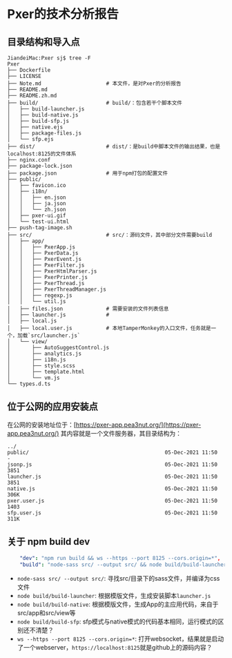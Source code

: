 # Pxer的技术分析报告

## 目录结构和导入点

``` console
JiandeiMac:Pxer sj$ tree -F
Pxer
├── Dockerfile
├── LICENSE
├── Note.md                     # 本文件，是对Pxer的分析报告
├── README.md
├── README.zh.md
├── build/                      # build/：包含若干个脚本文件
│   ├── build-launcher.js
│   ├── build-native.js
│   ├── build-sfp.js
│   ├── native.ejs
│   ├── package-files.js
│   └── sfp.ejs
├── dist/                       # dist/：是build中脚本文件的输出结果，也是localhost:8125的文件体系
├── nginx.conf
├── package-lock.json
├── package.json                # 用于npm打包的配置文件
├── public/
│   ├── favicon.ico
│   ├── i18n/
│   │   ├── en.json
│   │   ├── ja.json
│   │   └── zh.json
│   ├── pxer-ui.gif
│   └── test-ui.html
├── push-tag-image.sh
├── src/                        # src/：源码文件，其中部分文件需要build
│   ├── app/
│   │   ├── PxerApp.js
│   │   ├── PxerData.js
│   │   ├── PxerEvent.js
│   │   ├── PxerFilter.js
│   │   ├── PxerHtmlParser.js
│   │   ├── PxerPrinter.js
│   │   ├── PxerThread.js
│   │   ├── PxerThreadManager.js
│   │   ├── regexp.js
│   │   └── util.js
│   ├── files.json              # 需要安装的文件列表信息
│   ├── launcher.js             # 
│   ├── local.js
│   ├── local.user.js           # 本地TamperMonkey的入口文件，任务就是一个，加载`src/launcher.js`
│   └── view/
│       ├── AutoSuggestControl.js
│       ├── analytics.js
│       ├── i18n.js
│       ├── style.scss
│       ├── template.html
│       └── vm.js
└── types.d.ts
```

## 位于公网的应用安装点

在公网的安装地址位于：[https://pxer-app.pea3nut.org/](https://pxer-app.pea3nut.org/)
其内容就是一个文件服务器，其目录结构为：

``` console
../
public/                                            05-Dec-2021 11:50       -
jsonp.js                                           05-Dec-2021 11:50    3851
launcher.js                                        05-Dec-2021 11:50    3851
native.js                                          05-Dec-2021 11:50    306K
pxer.user.js                                       05-Dec-2021 11:50    1403
sfp.user.js                                        05-Dec-2021 11:50    311K
```

## 关于 npm build dev

``` yaml
    "dev": "npm run build && ws --https --port 8125 --cors.origin=*",
    "build": "node-sass src/ --output src/ && node build/build-launcher && node build/build-native && node build/build-sfp",
```

- `node-sass src/ --output src/`: 寻找src/目录下的sass文件，并编译为css文件
- `node build/build-launcher`: 根据模版文件，生成安装脚本`launcher.js`
- `node build/build-native`: 根据模版文件，生成App的主应用代码，来自于src/app和src/view等
- `node build/build-sfp`: sfp模式与native模式的代码基本相同，运行模式的区别还不清楚？
- `ws --https --port 8125 --cors.origin=*`: 打开websocket，结果就是启动了一个webserver，`https://localhost:8125`就是github上的源码内容？
